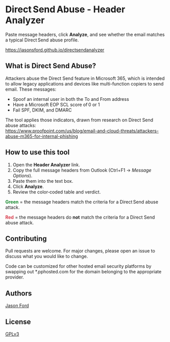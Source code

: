 # Direct Send Abuse - Header Analyzer
Paste message headers, click **Analyze**, and see whether the email matches a typical Direct Send abuse profile.

https://jasonsford.github.io/directsendanalyzer

## What is Direct Send Abuse?
Attackers abuse the Direct Send feature in Microsoft 365, which is intended to allow legacy applications and devices like multi-function copiers to send email. These messages:

* Spoof an internal user in both the To and From address
* Have a Microsoft EOP SCL score of 0 or 1
* Fail SPF, DKIM, and DMARC

The tool applies those indicators, drawn from research on Direct Send abuse attacks:  
<https://www.proofpoint.com/us/blog/email-and-cloud-threats/attackers-abuse-m365-for-internal-phishing>

## How to use this tool
1. Open the **Header Analyzer** link.  
2. Copy the full message headers from Outlook (Ctrl+F1 → *Message Options*).  
3. Paste them into the text box.
4. Click **Analyze**.  
5. Review the color‑coded table and verdict.

**<span style="color:#14892c;">Green</span>** = the message headers match the criteria for a Direct Send abuse attack.

**<span style="color:#d73a49;">Red</span>** = the message headers do **not** match the criteria for a Direct Send abuse attack.

## Contributing
Pull requests are welcome. For major changes, please open an issue to discuss what you would like to change.

Code can be customized for other hosted email security platforms by swapping out *.pphosted.com for the domain belonging to the appropriate provider.

## Authors
[Jason Ford](http://jasonsford.com)

## License
[GPLv3](https://choosealicense.com/licenses/gpl-3.0/)
